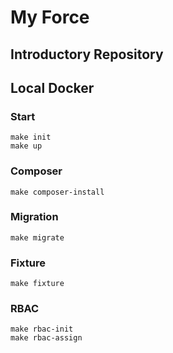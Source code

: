 # My Force

## Introductory Repository
## Local Docker
### Start
```
make init
make up
```
### Composer
```
make composer-install
```
### Migration
```
make migrate
```
### Fixture
```
make fixture
```
### RBAC
```
make rbac-init
make rbac-assign
```